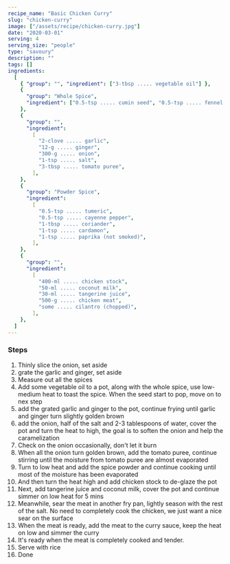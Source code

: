 ```yaml
---
recipe_name: "Basic Chicken Curry"
slug: "chicken-curry"
image: ["/assets/recipe/chicken-curry.jpg"]
date: "2020-03-01"
serving: 4
serving_size: "people"
type: "savoury"
description: ""
tags: []
ingredients:
  [
    { "group": "", "ingredient": ["3-tbsp ..... vegetable oil"] },
    {
      "group": "Whole Spice",
      "ingredient": ["0.5-tsp ..... cumin seed", "0.5-tsp ..... fennel seed"],
    },
    {
      "group": "",
      "ingredient":
        [
          "2-clove ..... garlic",
          "12-g ..... ginger",
          "300-g ..... onion",
          "1-tsp ..... salt",
          "3-tbsp ..... tomato puree",
        ],
    },
    {
      "group": "Powder Spice",
      "ingredient":
        [
          "0.5-tsp ..... tumeric",
          "0.5-tsp ..... cayenne pepper",
          "1-tbsp ..... coriander",
          "1-tsp ..... cardamon",
          "1-tsp ..... paprika (not smoked)",
        ],
    },
    {
      "group": "",
      "ingredient":
        [
          "400-ml ..... chicken stock",
          "50-ml ..... coconut milk",
          "30-ml ..... tangerine juice",
          "500-g ..... chicken meat",
          "some ..... cilantro (chopped)",
        ],
    },
  ]
---
```


### Steps

1. Thinly slice the onion, set aside
2. grate the garlic and ginger, set aside
3. Measure out all the spices
4. Add some vegetable oil to a pot, along with the whole spice, use low-medium heat to toast the spice. When the seed start to pop, move on to nex step
5. add the grated garlic and ginger to the pot, continue frying until garlic and ginger turn slightly golden brown
6. add the onion, half of the salt and 2-3 tablespoons of water, cover the pot and turn the heat to high, the goal is to soften the onion and help the caramelization
7. Check on the onion occasionally, don't let it burn
8. When all the onion turn golden brown, add the tomato puree, continue stirring until the moisture from tomato puree are almost evaporated
9. Turn to low heat and add the spice powder and continue cooking until most of the moisture has been evaporated
10. And then turn the heat high and add chicken stock to de-glaze the pot
11. Next, add tangerine juice and coconut milk, cover the pot and continue simmer on low heat for 5 mins
12. Meanwhile, sear the meat in another fry pan, lightly season with the rest of the salt. No need to completely cook the chicken, we just want a nice sear on the surface
13. When the meat is ready, add the meat to the curry sauce, keep the heat on low and simmer the curry
14. It's ready when the meat is completely cooked and tender.
15. Serve with rice
16. Done

